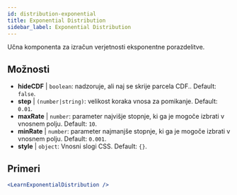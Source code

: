 ```yaml
---
id: distribution-exponential
title: Exponential Distribution
sidebar_label: Exponential Distribution
---
```


Učna komponenta za izračun verjetnosti eksponentne porazdelitve.

## Možnosti

* __hideCDF__ | `boolean`: nadzoruje, ali naj se skrije parcela CDF.. Default: `false`.
* __step__ | `(number|string)`: velikost koraka vnosa za pomikanje. Default: `0.01`.
* __maxRate__ | `number`: parameter najvišje stopnje, ki ga je mogoče izbrati v vnosnem polju. Default: `10`.
* __minRate__ | `number`: parameter najmanjše stopnje, ki ga je mogoče izbrati v vnosnem polju. Default: `0.001`.
* __style__ | `object`: Vnosni slogi CSS. Default: `{}`.


## Primeri

```jsx live
<LearnExponentialDistribution />
```

